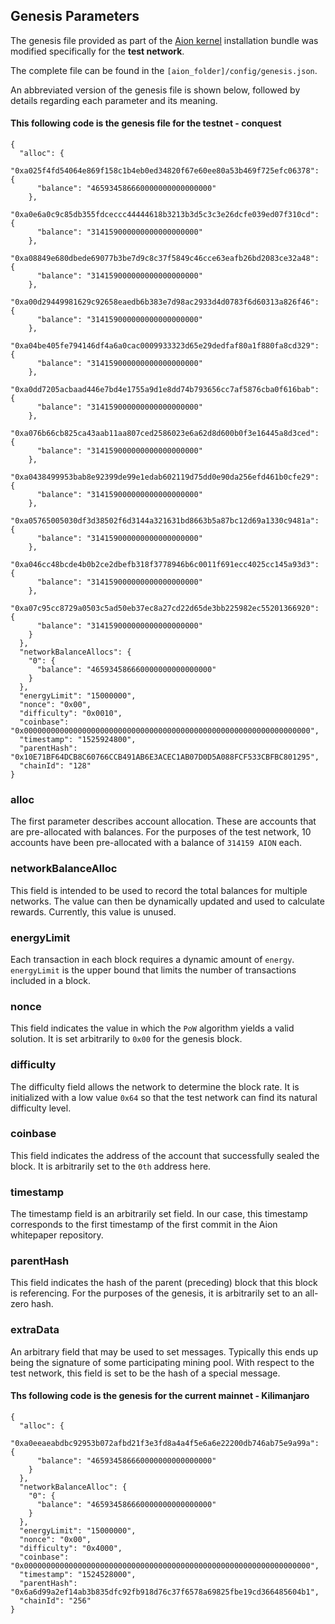 ## Genesis Parameters

The genesis file provided as part of the [Aion kernel](https://github.com/aionnetwork/aion) installation bundle was modified specifically for the **test network**.

The complete file can be found in the `[aion_folder]/config/genesis.json`.

An abbreviated version of the genesis file is shown below, followed by details regarding each parameter and its meaning.


#### This following code is the genesis file for the testnet - conquest
```
{
  "alloc": {
    "0xa025f4fd54064e869f158c1b4eb0ed34820f67e60ee80a53b469f725efc06378": {
      "balance": "465934586660000000000000000"
    },
    "0xa0e6a0c9c85db355fdceccc44444618b3213b3d5c3c3e26dcfe039ed07f310cd": {
      "balance": "314159000000000000000000"
    },
    "0xa08849e680dbede69077b3be7d9c8c37f5849c46cce63eafb26bd2083ce32a48": {
      "balance": "314159000000000000000000"
    },
    "0xa00d29449981629c92658eaedb6b383e7d98ac2933d4d0783f6d60313a826f46": {
      "balance": "314159000000000000000000"
    },
    "0xa04be405fe794146df4a6a0cac0009933323d65e29dedfaf80a1f880fa8cd329": {
      "balance": "314159000000000000000000"
    },
    "0xa0dd7205acbaad446e7bd4e1755a9d1e8dd74b793656cc7af5876cba0f616bab": {
      "balance": "314159000000000000000000"
    },
    "0xa076b66cb825ca43aab11aa807ced2586023e6a62d8d600b0f3e16445a8d3ced": {
      "balance": "314159000000000000000000"
    },
    "0xa0438499953bab8e92399de99e1edab602119d75dd0e90da256efd461b0cfe29": {
      "balance": "314159000000000000000000"
    },
    "0xa05765005030df3d38502f6d3144a321631bd8663b5a87bc12d69a1330c9481a": {
      "balance": "314159000000000000000000"
    },
    "0xa046cc48bcde4b0b2ce2dbefb318f3778946b6c0011f691ecc4025cc145a93d3": {
      "balance": "314159000000000000000000"
    },
    "0xa07c95cc8729a0503c5ad50eb37ec8a27cd22d65de3bb225982ec55201366920": {
      "balance": "314159000000000000000000"
    }
  },
  "networkBalanceAllocs": {
    "0": {
      "balance": "465934586660000000000000000"
    }
  },
  "energyLimit": "15000000",
  "nonce": "0x00",
  "difficulty": "0x0010",
  "coinbase": "0x0000000000000000000000000000000000000000000000000000000000000000",
  "timestamp": "1525924800",
  "parentHash": "0x10E71BF64DCB8C60766CCB491AB6E3ACEC1AB07D0D5A088FCF533CBFBC801295",
  "chainId": "128"
}
```

### alloc

The first parameter describes account allocation. These are accounts that are pre-allocated with balances. For the purposes of the test network, 10 accounts have been pre-allocated with a balance of ``314159 AION`` each.

### networkBalanceAlloc

This field is intended to be used to record the total balances for multiple networks. The value can then be dynamically updated and used to calculate rewards. Currently, this value is unused.

### energyLimit

Each transaction in each block requires a dynamic amount of ``energy``. ``energyLimit`` is the upper bound that limits the number of transactions included in a block.

### nonce

This field indicates the value in which the ``PoW`` algorithm yields a valid solution. It is set arbitrarily to ``0x00`` for the genesis block.

### difficulty

The difficulty field allows the network to determine the block rate. It is initialized with a low value `0x64` so that the test network can find its natural difficulty level.

### coinbase

This field indicates the address of the account that successfully sealed the block. It is arbitrarily set to the ``0th`` address here.

### timestamp

The timestamp field is an arbitrarily set field. In our case, this timestamp corresponds to the first timestamp of the first commit in the Aion whitepaper repository.

### parentHash

This field indicates the hash of the parent (preceding) block that this block is referencing. For the purposes of the genesis, it is arbitrarily set to an all-zero hash.

###  extraData

An arbitrary field that may be used to set messages. Typically this ends up being the signature of some participating mining pool. With respect to the test network, this field is set to be the hash of a special message.


#### Ths following code is the genesis for the current mainnet - Kilimanjaro
```
{
  "alloc": {
    "0xa0eeaeabdbc92953b072afbd21f3e3fd8a4a4f5e6a6e22200db746ab75e9a99a": {
      "balance": "465934586660000000000000000"
    }
  },
  "networkBalanceAlloc": {
    "0": {
      "balance": "465934586660000000000000000"
    }
  },
  "energyLimit": "15000000",
  "nonce": "0x00",
  "difficulty": "0x4000",
  "coinbase": "0x0000000000000000000000000000000000000000000000000000000000000000",
  "timestamp": "1524528000",
  "parentHash": "0x6a6d99a2ef14ab3b835dfc92fb918d76c37f6578a69825fbe19cd366485604b1",
  "chainId": "256"
}
```
